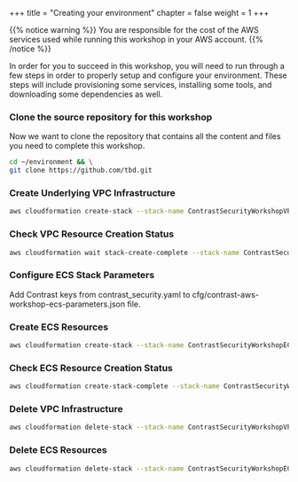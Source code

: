 +++
title = "Creating your environment"
chapter = false
weight = 1
+++

{{% notice warning %}}
You are responsible for the cost of the AWS services used while running this workshop in your AWS account.
{{% /notice %}}

In order for you to succeed in this workshop, you will need to run through a few steps in order to properly setup and configure your environment. These steps will include provisioning some services, installing some tools, and downloading some dependencies as well.

### Clone the source repository for this workshop

Now we want to clone the repository that contains all the content and files you need to complete this workshop.

```bash
cd ~/environment && \
git clone https://github.com/tbd.git
```
### Create Underlying VPC Infrastructure

```bash
aws cloudformation create-stack --stack-name ContrastSecurityWorkshopVPC --template-body file:///$(pwd)/cfn/aws-workshop-vpc.yaml --capabilities CAPABILITY_NAMED_IAM
```
### Check VPC Resource Creation Status

```bash
aws cloudformation wait stack-create-complete --stack-name ContrastSecurityWorkshopVPC
```

### Configure ECS Stack Parameters

Add Contrast keys from contrast_security.yaml to cfg/contrast-aws-workshop-ecs-parameters.json file.

### Create ECS Resources

```bash
aws cloudformation create-stack --stack-name ContrastSecurityWorkshopECS --template-body file:///$(pwd)/cfn/contrast-aws-workshop-ecs.yaml --parameters file://$(pwd)/cfg/contrast-aws-workshop-ecs-parameters.json --capabilities CAPABILITY_NAMED_IAM
```

### Check ECS Resource Creation Status

```bash
aws cloudformation create-stack-complete --stack-name ContrastSecurityWorkshopECS
```

### Delete VPC Infrastructure

```bash
aws cloudformation delete-stack --stack-name ContrastSecurityWorkshopVPC
```

### Delete ECS Resources

```bash
aws cloudformation delete-stack --stack-name ContrastSecurityWorkshopECS
```